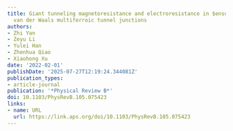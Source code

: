 ```yaml
---
title: Giant tunneling magnetoresistance and electroresistance in $ensuremathαtextensuremath-mathrmIn_2mathrmSe_3$-based
  van der Waals multiferroic tunnel junctions
authors:
- Zhi Yan
- Zeyu Li
- Yulei Han
- Zhenhua Qiao
- Xiaohong Xu
date: '2022-02-01'
publishDate: '2025-07-27T12:19:24.344081Z'
publication_types:
- article-journal
publication: '*Physical Review B*'
doi: 10.1103/PhysRevB.105.075423
links:
- name: URL
  url: https://link.aps.org/doi/10.1103/PhysRevB.105.075423
---
```

